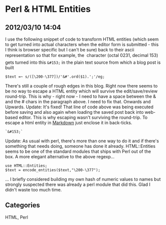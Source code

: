 # Perl & HTML Entities

## 2012/03/10 14:04

I use the following snippet of code to transform HTML entities (which 
seem to get turned into actual characters when the editor form is 
submitted - this I think is browser specific but I can't be sure) back 
to their ascii representation so that for example, the &#153; character 
(octal 0231, decimal 153) gets turned into this ` &#153; ` in the plain text 
source from which a blog post is built

    $text =~ s/([\200-\377])/'&#'.ord($1).';'/eg;

There's still a couple of rough edges in this blog. Right now there 
seems to be no way to escape a HTML entity which will survive the 
edit/save/review round-trip. This is why - right now - I need to have a 
space between the & and the # chars in the paragraph above. I need to 
fix that. Onwards and Upwards.
Update: It's fixed! That line of code above was being executed before 
saving and also again when loading the saved post back into web-based 
editor. This is why escaping wasn't surviving the round-trip. To escape 
a html entity in [Markdown][] just enclose it in back-ticks.

    `&#153;` 

Update: As usual with perl, there's more than one way to do it and if 
there's something that needs doing, someone has done it already. 
HTML::Entities seems to be one of the standard modules that ships with 
Perl out of the box. A more elegant alternative to the above regexp...

    use HTML::Entities;
    $text = encode_entities($text,"\200-\377");

... I briefly considered building my own hash of numeric values to names 
but strongly suspected there was already a perl module that did this. 
Glad I didn't waste too much time.

[Markdown]: http://daringfireball.net/projects/markdown/

## Categories
HTML, Perl
